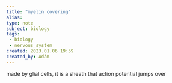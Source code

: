 ```yaml
---
title: "myelin covering"
alias: 
type: note
subject: biology
tags:
 - biology
 - nervous_system
created: 2023.01.06 19:59
created_by: Ádám
---
```

made by glial cells, it is a sheath that action potential jumps over